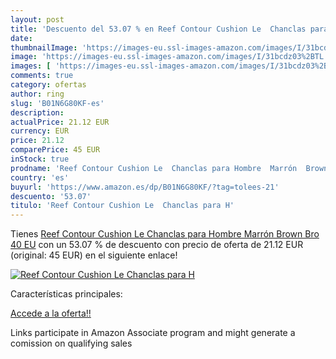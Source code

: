 ```yaml
---
layout: post
title: 'Descuento del 53.07 % en Reef Contour Cushion Le  Chanclas para H'
date: 
thumbnailImage: 'https://images-eu.ssl-images-amazon.com/images/I/31bcdz03%2BTL._SL200_.jpg'
image: 'https://images-eu.ssl-images-amazon.com/images/I/31bcdz03%2BTL._SL200_.jpg'
images: [ 'https://images-eu.ssl-images-amazon.com/images/I/31bcdz03%2BTL._SL200_.jpg' ]
comments: true
category: ofertas
author: ring
slug: 'B01N6G80KF-es'
description:
actualPrice: 21.12 EUR
currency: EUR
price: 21.12
comparePrice: 45 EUR
inStock: true
prodname: 'Reef Contour Cushion Le  Chanclas para Hombre  Marrón  Brown Bro   40 EU'
country: 'es'
buyurl: 'https://www.amazon.es/dp/B01N6G80KF/?tag=tolees-21'
descuento: '53.07'
titulo: 'Reef Contour Cushion Le  Chanclas para H'
---
```


Tienes [Reef Contour Cushion Le  Chanclas para Hombre  Marrón  Brown Bro   40 EU](https://www.amazon.es/dp/B01N6G80KF/?tag=tolees-21) con un 53.07 % de descuento con precio de oferta de 21.12 EUR (original: 45 EUR) en el siguiente enlace!

[![Reef Contour Cushion Le  Chanclas para H](https://images-eu.ssl-images-amazon.com/images/I/31bcdz03%2BTL._SL200_.jpg)](https://www.amazon.es/dp/B01N6G80KF/?tag=tolees-21)

Características principales:


[Accede a la oferta!!](https://www.amazon.es/dp/B01N6G80KF/?tag=tolees-21)

Links participate in Amazon Associate program and might generate a comission on qualifying sales


